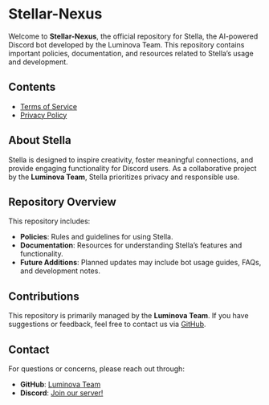 # Stellar-Nexus

Welcome to **Stellar-Nexus**, the official repository for Stella, the AI-powered Discord bot developed by the Luminova Team. This repository contains important policies, documentation, and resources related to Stella’s usage and development.


## Contents
- [Terms of Service](./Stella-terms-of-service.md)
- [Privacy Policy](./Stella-privacy-policy.md)


## About Stella
Stella is designed to inspire creativity, foster meaningful connections, and provide engaging functionality for Discord users. As a collaborative project by the **Luminova Team**, Stella prioritizes privacy and responsible use.

## Repository Overview
This repository includes:
- **Policies**: Rules and guidelines for using Stella.
- **Documentation**: Resources for understanding Stella’s features and functionality.
- **Future Additions**: Planned updates may include bot usage guides, FAQs, and development notes.

## Contributions
This repository is primarily managed by the **Luminova Team**. If you have suggestions or feedback, feel free to contact us via [GitHub](https://github.com/Stellamaia).


## Contact
For questions or concerns, please reach out through:
- **GitHub**: [Luminova Team](https://github.com/Stellamaia)
- **Discord**: [Join our server!](https://discord.gg/Fn66vNW5AX)
